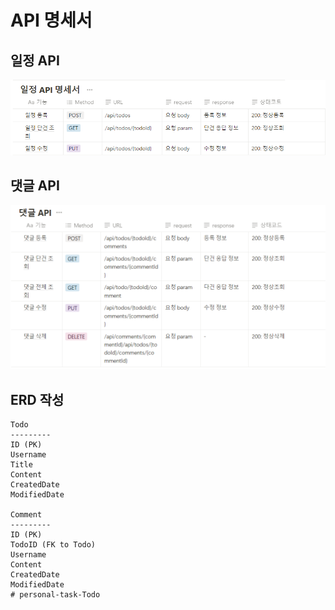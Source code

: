 # API 명세서

## 일정 API

![img.png](img/img.png)

## 댓글 API

![img.png](img/commentimg.png)


## ERD 작성
```plaintext
Todo
---------
ID (PK)
Username
Title
Content
CreatedDate
ModifiedDate

Comment
---------
ID (PK)
TodoID (FK to Todo)
Username
Content
CreatedDate
ModifiedDate
# personal-task-Todo
